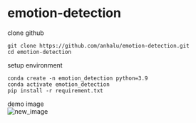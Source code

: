 # emotion-detection

clone github 
```
git clone https://github.com/anhalu/emotion-detection.git
cd emotion-detection
```

setup environment 
```
conda create -n emotion_detection python=3.9 
conda activate emotion_detection
pip install -r requirement.txt
```

demo image  
![new_image](https://user-images.githubusercontent.com/89495585/216759247-514764ae-7cef-4025-8a0d-a0b7faa8a3ba.png)


